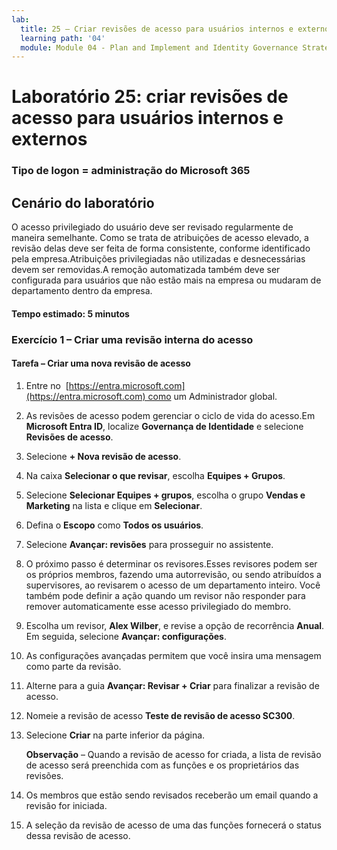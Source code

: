 ```yaml
---
lab:
  title: 25 – Criar revisões de acesso para usuários internos e externos
  learning path: '04'
  module: Module 04 - Plan and Implement and Identity Governance Strategy
---
```


# Laboratório 25: criar revisões de acesso para usuários internos e externos

### Tipo de logon = administração do Microsoft 365

## Cenário do laboratório

O acesso privilegiado do usuário deve ser revisado regularmente de maneira semelhante. Como se trata de atribuições de acesso elevado, a revisão delas deve ser feita de forma consistente, conforme identificado pela empresa.Atribuições privilegiadas não utilizadas e desnecessárias devem ser removidas.A remoção automatizada também deve ser configurada para usuários que não estão mais na empresa ou mudaram de departamento dentro da empresa.

#### Tempo estimado: 5 minutos

### Exercício 1 – Criar uma revisão interna do acesso

#### Tarefa – Criar uma nova revisão de acesso

1. Entre no  [https://entra.microsoft.com](https://entra.microsoft.com) como um Administrador global.

2. As revisões de acesso podem gerenciar o ciclo de vida do acesso.Em **Microsoft Entra ID**, localize **Governança de Identidade** e selecione **Revisões de acesso**.

3. Selecione **+ Nova revisão de acesso**.

4. Na caixa **Selecionar o que revisar**, escolha **Equipes + Grupos**.

5. Selecione **Selecionar Equipes + grupos**, escolha o grupo **Vendas e Marketing** na lista e clique em **Selecionar**.

6. Defina o **Escopo** como **Todos os usuários**.

7. Selecione **Avançar: revisões** para prosseguir no assistente.

8. O próximo passo é determinar os revisores.Esses revisores podem ser os próprios membros, fazendo uma autorrevisão, ou sendo atribuídos a supervisores, ao revisarem o acesso de um departamento inteiro. Você também pode definir a ação quando um revisor não responder para remover automaticamente esse acesso privilegiado do membro.

9. Escolha um revisor, **Alex Wilber**, e revise a opção de recorrência **Anual**.  Em seguida, selecione **Avançar: configurações**.

10. As configurações avançadas permitem que você insira uma mensagem como parte da revisão.

11. Alterne para a guia **Avançar: Revisar + Criar** para finalizar a revisão de acesso.

12. Nomeie a revisão de acesso **Teste de revisão de acesso SC300**.

13. Selecione **Criar** na parte inferior da página.

    **Observação** – Quando a revisão de acesso for criada, a lista de revisão de acesso será preenchida com as funções e os proprietários das revisões.

14. Os membros que estão sendo revisados receberão um email quando a revisão for iniciada.

15. A seleção da revisão de acesso de uma das funções fornecerá o status dessa revisão de acesso.
